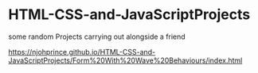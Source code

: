# HTML-CSS-and-JavaScriptProjects
some random Projects carrying out alongside a friend

https://njohprince.github.io/HTML-CSS-and-JavaScriptProjects/Form%20With%20Wave%20Behaviours/index.html
